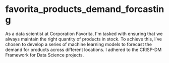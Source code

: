 # favorita_products_demand_forcasting
As a data scientist at Corporation Favorita, I'm tasked with ensuring that we always maintain the right quantity of products in stock. To achieve this, I've chosen to develop a series of machine learning models to forecast the demand for products across different locations. I adhered to the CRISP-DM Framework for Data Science projects.
